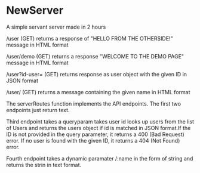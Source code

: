 # NewServer
A simple servant server made in 2 hours


/user (GET) returns a response of "HELLO FROM THE OTHERSIDE!" message in HTML format


/user/demo (GET) returns a response "WELCOME TO THE DEMO PAGE" message in HTML format


/user?id-user=<id> (GET) returns response as user object with the given ID in JSON format


/user/<name> (GET) returns a message containing the given name in HTML format



The serverRoutes function implements the API endpoints. The first two endpoints just return text. 


Third endpoint takes a queryparam takes user id looks up users from the list of Users and returns the users object if id is matched in JSON format.If the ID is not provided in the query parameter, it returns a 400 (Bad Request) error. If no user is found with the given ID, it returns a 404 (Not Found) error.


Fourth endpoint takes a dynamic paramater /:name in the form of string and returns the strin in text format.

